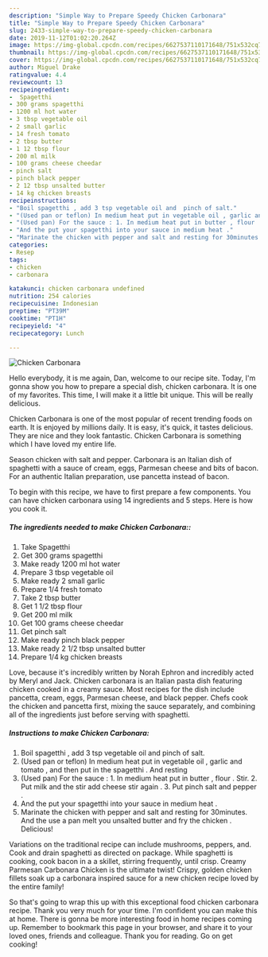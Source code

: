 ```yaml
---
description: "Simple Way to Prepare Speedy Chicken Carbonara"
title: "Simple Way to Prepare Speedy Chicken Carbonara"
slug: 2433-simple-way-to-prepare-speedy-chicken-carbonara
date: 2019-11-12T01:02:20.264Z
image: https://img-global.cpcdn.com/recipes/6627537110171648/751x532cq70/chicken-carbonara-recipe-main-photo.jpg
thumbnail: https://img-global.cpcdn.com/recipes/6627537110171648/751x532cq70/chicken-carbonara-recipe-main-photo.jpg
cover: https://img-global.cpcdn.com/recipes/6627537110171648/751x532cq70/chicken-carbonara-recipe-main-photo.jpg
author: Miguel Drake
ratingvalue: 4.4
reviewcount: 13
recipeingredient:
-  Spagetthi
- 300 grams spagetthi
- 1200 ml hot water
- 3 tbsp vegetable oil
- 2 small garlic
- 14 fresh tomato
- 2 tbsp butter
- 1 12 tbsp flour
- 200 ml milk
- 100 grams cheese cheedar
- pinch salt
- pinch black pepper
- 2 12 tbsp unsalted butter
- 14 kg chicken breasts
recipeinstructions:
- "Boil spagetthi , add 3 tsp vegetable oil and  pinch of salt."
- "(Used pan or teflon) In medium heat put in vegetable oil , garlic and tomato , and then put in the spagetthi . And resting"
- "(Used pan) For the sauce : 1. In medium heat put in butter , flour . Stir. 2. Put milk and the stir add cheese stir again . 3. Put pinch salt and pepper ."
- "And the put your spagetthi into your sauce in medium heat ."
- "Marinate the chicken with pepper and salt and resting for 30minutes. And the use a pan melt you unsalted butter and fry the chicken . Delicious!"
categories:
- Resep
tags:
- chicken
- carbonara

katakunci: chicken carbonara undefined
nutrition: 254 calories
recipecuisine: Indonesian
preptime: "PT39M"
cooktime: "PT1H"
recipeyield: "4"
recipecategory: Lunch

---
```



![Chicken Carbonara](https://img-global.cpcdn.com/recipes/6627537110171648/751x532cq70/chicken-carbonara-recipe-main-photo.jpg)

Hello everybody, it is me again, Dan, welcome to our recipe site. Today, I'm gonna show you how to prepare a special dish, chicken carbonara. It is one of my favorites. This time, I will make it a little bit unique. This will be really delicious.

Chicken Carbonara is one of the most popular of recent trending foods on earth. It is enjoyed by millions daily. It is easy, it's quick, it tastes delicious. They are nice and they look fantastic. Chicken Carbonara is something which I have loved my entire life.

Season chicken with salt and pepper. Carbonara is an Italian dish of spaghetti with a sauce of cream, eggs, Parmesan cheese and bits of bacon. For an authentic Italian preparation, use pancetta instead of bacon.


To begin with this recipe, we have to first prepare a few components. You can have chicken carbonara using 14 ingredients and 5 steps. Here is how you cook it.

##### The ingredients needed to make Chicken Carbonara::

1. Take  Spagetthi
1. Get 300 grams spagetthi
1. Make ready 1200 ml hot water
1. Prepare 3 tbsp vegetable oil
1. Make ready 2 small garlic
1. Prepare 1/4 fresh tomato
1. Take 2 tbsp butter
1. Get 1 1/2 tbsp flour
1. Get 200 ml milk
1. Get 100 grams cheese cheedar
1. Get pinch salt
1. Make ready pinch black pepper
1. Make ready 2 1/2 tbsp unsalted butter
1. Prepare 1/4 kg chicken breasts


Love, because it&#39;s incredibly written by Norah Ephron and incredibly acted by Meryl and Jack. Chicken carbonara is an Italian pasta dish featuring chicken cooked in a creamy sauce. Most recipes for the dish include pancetta, cream, eggs, Parmesan cheese, and black pepper. Chefs cook the chicken and pancetta first, mixing the sauce separately, and combining all of the ingredients just before serving with spaghetti. 

##### Instructions to make Chicken Carbonara:

1. Boil spagetthi , add 3 tsp vegetable oil and  pinch of salt.
1. (Used pan or teflon) In medium heat put in vegetable oil , garlic and tomato , and then put in the spagetthi . And resting
1. (Used pan) For the sauce : 1. In medium heat put in butter , flour . Stir. 2. Put milk and the stir add cheese stir again . 3. Put pinch salt and pepper .
1. And the put your spagetthi into your sauce in medium heat .
1. Marinate the chicken with pepper and salt and resting for 30minutes. And the use a pan melt you unsalted butter and fry the chicken . Delicious!


Variations on the traditional recipe can include mushrooms, peppers, and. Cook and drain spaghetti as directed on package. While spaghetti is cooking, cook bacon in a a skillet, stirring frequently, until crisp. Creamy Parmesan Carbonara Chicken is the ultimate twist! Crispy, golden chicken fillets soak up a carbonara inspired sauce for a new chicken recipe loved by the entire family! 

So that's going to wrap this up with this exceptional food chicken carbonara recipe. Thank you very much for your time. I'm confident you can make this at home. There is gonna be more interesting food in home recipes coming up. Remember to bookmark this page in your browser, and share it to your loved ones, friends and colleague. Thank you for reading. Go on get cooking!

